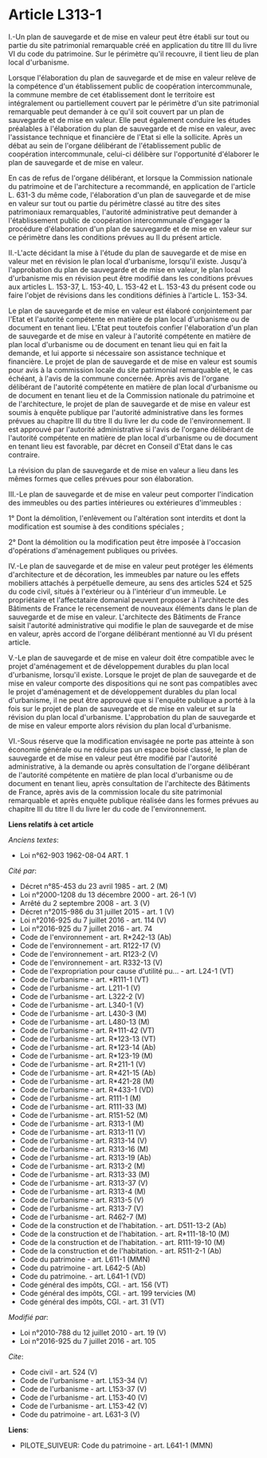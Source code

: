 # Article L313-1

I.-Un plan de sauvegarde et de mise en valeur peut être établi sur tout ou partie du site patrimonial remarquable créé en
application du titre III du livre VI du code du patrimoine. Sur le périmètre qu'il recouvre, il tient lieu de plan local
d'urbanisme. 

Lorsque l'élaboration du plan de sauvegarde et de mise en valeur relève de la compétence d'un établissement public de
coopération intercommunale, la commune membre de cet établissement dont le territoire est intégralement ou partiellement
couvert par le périmètre d'un site patrimonial remarquable peut demander à ce qu'il soit couvert par un plan de sauvegarde et
de mise en valeur. Elle peut également conduire les études préalables à l'élaboration du plan de sauvegarde et de mise en
valeur, avec l'assistance technique et financière de l'Etat si elle la sollicite. Après un débat au sein de l'organe
délibérant de l'établissement public de coopération intercommunale, celui-ci délibère sur l'opportunité d'élaborer le plan de
sauvegarde et de mise en valeur. 

En cas de refus de l'organe délibérant, et lorsque la Commission nationale du patrimoine et de l'architecture a recommandé,
en application de l'article L. 631-3 du même code, l'élaboration d'un plan de sauvegarde et de mise en valeur sur tout ou
partie du périmètre classé au titre des sites patrimoniaux remarquables, l'autorité administrative peut demander à
l'établissement public de coopération intercommunale d'engager la procédure d'élaboration d'un plan de sauvegarde et de mise
en valeur sur ce périmètre dans les conditions prévues au II du présent article. 

II.-L'acte décidant la mise à l'étude du plan de sauvegarde et de mise en valeur met en révision le plan local d'urbanisme,
lorsqu'il existe. Jusqu'à l'approbation du plan de sauvegarde et de mise en valeur, le plan local d'urbanisme mis en révision
peut être modifié dans les conditions prévues aux articles L. 153-37, L. 153-40, L. 153-42 et L. 153-43 du présent code ou
faire l'objet de révisions dans les conditions définies à l'article L. 153-34. 

Le plan de sauvegarde et de mise en valeur est élaboré conjointement par l'Etat et l'autorité compétente en matière de plan
local d'urbanisme ou de document en tenant lieu. L'Etat peut toutefois confier l'élaboration d'un plan de sauvegarde et de
mise en valeur à l'autorité compétente en matière de plan local d'urbanisme ou de document en tenant lieu qui en fait la
demande, et lui apporte si nécessaire son assistance technique et financière. Le projet de plan de sauvegarde et de mise en
valeur est soumis pour avis à la commission locale du site patrimonial remarquable et, le cas échéant, à l'avis de la commune
concernée. Après avis de l'organe délibérant de l'autorité compétente en matière de plan local d'urbanisme ou de document en
tenant lieu et de la Commission nationale du patrimoine et de l'architecture, le projet de plan de sauvegarde et de mise en
valeur est soumis à enquête publique par l'autorité administrative dans les formes prévues au chapitre III du titre II du
livre Ier du code de l'environnement. Il est approuvé par l'autorité administrative si l'avis de l'organe délibérant de
l'autorité compétente en matière de plan local d'urbanisme ou de document en tenant lieu est favorable, par décret en Conseil
d'Etat dans le cas contraire. 

La révision du plan de sauvegarde et de mise en valeur a lieu dans les mêmes formes que celles prévues pour son élaboration. 

III.-Le plan de sauvegarde et de mise en valeur peut comporter l'indication des immeubles ou des parties intérieures ou
extérieures d'immeubles : 

1° Dont la démolition, l'enlèvement ou l'altération sont interdits et dont la modification est soumise à des conditions
spéciales ; 

2° Dont la démolition ou la modification peut être imposée à l'occasion d'opérations d'aménagement publiques ou privées. 

IV.-Le plan de sauvegarde et de mise en valeur peut protéger les éléments d'architecture et de décoration, les immeubles par
nature ou les effets mobiliers attachés à perpétuelle demeure, au sens des articles 524 et 525 du code civil, situés à
l'extérieur ou à l'intérieur d'un immeuble. Le propriétaire et l'affectataire domanial peuvent proposer à l'architecte des
Bâtiments de France le recensement de nouveaux éléments dans le plan de sauvegarde et de mise en valeur. L'architecte des
Bâtiments de France saisit l'autorité administrative qui modifie le plan de sauvegarde et de mise en valeur, après accord de
l'organe délibérant mentionné au VI du présent article. 

V.-Le plan de sauvegarde et de mise en valeur doit être compatible avec le projet d'aménagement et de développement durables
du plan local d'urbanisme, lorsqu'il existe. Lorsque le projet de plan de sauvegarde et de mise en valeur comporte des
dispositions qui ne sont pas compatibles avec le projet d'aménagement et de développement durables du plan local d'urbanisme,
il ne peut être approuvé que si l'enquête publique a porté à la fois sur le projet de plan de sauvegarde et de mise en valeur
et sur la révision du plan local d'urbanisme. L'approbation du plan de sauvegarde et de mise en valeur emporte alors révision
du plan local d'urbanisme. 

VI.-Sous réserve que la modification envisagée ne porte pas atteinte à son économie générale ou ne réduise pas un espace
boisé classé, le plan de sauvegarde et de mise en valeur peut être modifié par l'autorité administrative, à la demande ou
après consultation de l'organe délibérant de l'autorité compétente en matière de plan local d'urbanisme ou de document en
tenant lieu, après consultation de l'architecte des Bâtiments de France, après avis de la commission locale du site
patrimonial remarquable et après enquête publique réalisée dans les formes prévues au chapitre III du titre II du livre Ier
du code de l'environnement.

**Liens relatifs à cet article**

_Anciens textes_:

  - Loi n°62-903 1962-08-04 ART. 1

_Cité par_:

  - Décret n°85-453 du 23 avril 1985 - art. 2 (M)
  - Loi n°2000-1208 du 13 décembre 2000 - art. 26-1 (V)
  - Arrêté du 2 septembre 2008 - art. 3 (V)
  - Décret n°2015-986 du 31 juillet 2015 - art. 1 (V)
  - Loi n°2016-925 du 7 juillet 2016 - art. 114 (V)
  - Loi n°2016-925 du 7 juillet 2016 - art. 74
  - Code de l'environnement - art. R*242-13 (Ab)
  - Code de l'environnement - art. R122-17 (V)
  - Code de l'environnement - art. R123-2 (V)
  - Code de l'environnement - art. R332-13 (V)
  - Code de l'expropriation pour cause d'utilité pu... - art. L24-1 (VT)
  - Code de l'urbanisme - art. *R111-1 (VT)
  - Code de l'urbanisme - art. L211-1 (V)
  - Code de l'urbanisme - art. L322-2 (V)
  - Code de l'urbanisme - art. L340-1 (V)
  - Code de l'urbanisme - art. L430-3 (M)
  - Code de l'urbanisme - art. L480-13 (M)
  - Code de l'urbanisme - art. R*111-42 (VT)
  - Code de l'urbanisme - art. R*123-13 (VT)
  - Code de l'urbanisme - art. R*123-14 (Ab)
  - Code de l'urbanisme - art. R*123-19 (M)
  - Code de l'urbanisme - art. R*211-1 (V)
  - Code de l'urbanisme - art. R*421-15 (Ab)
  - Code de l'urbanisme - art. R*421-28 (M)
  - Code de l'urbanisme - art. R*433-1 (VD)
  - Code de l'urbanisme - art. R111-1 (M)
  - Code de l'urbanisme - art. R111-33 (M)
  - Code de l'urbanisme - art. R151-52 (M)
  - Code de l'urbanisme - art. R313-1 (M)
  - Code de l'urbanisme - art. R313-11 (V)
  - Code de l'urbanisme - art. R313-14 (V)
  - Code de l'urbanisme - art. R313-16 (M)
  - Code de l'urbanisme - art. R313-19 (Ab)
  - Code de l'urbanisme - art. R313-2 (M)
  - Code de l'urbanisme - art. R313-33 (M)
  - Code de l'urbanisme - art. R313-37 (V)
  - Code de l'urbanisme - art. R313-4 (M)
  - Code de l'urbanisme - art. R313-5 (V)
  - Code de l'urbanisme - art. R313-7 (V)
  - Code de l'urbanisme - art. R462-7 (M)
  - Code de la construction et de l'habitation. - art. D511-13-2 (Ab)
  - Code de la construction et de l'habitation. - art. R*111-18-10 (M)
  - Code de la construction et de l'habitation. - art. R111-19-10 (M)
  - Code de la construction et de l'habitation. - art. R511-2-1 (Ab)
  - Code du patrimoine - art. L611-1 (MMN)
  - Code du patrimoine - art. L642-5 (Ab)
  - Code du patrimoine. - art. L641-1 (VD)
  - Code général des impôts, CGI. - art. 156 (VT)
  - Code général des impôts, CGI. - art. 199 tervicies (M)
  - Code général des impôts, CGI. - art. 31 (VT)

_Modifié par_:

  - Loi n°2010-788 du 12 juillet 2010 - art. 19 (V)
  - Loi n°2016-925 du 7 juillet 2016 - art. 105

_Cite_:

  - Code civil - art. 524 (V)
  - Code de l'urbanisme - art. L153-34 (V)
  - Code de l'urbanisme - art. L153-37 (V)
  - Code de l'urbanisme - art. L153-40 (V)
  - Code de l'urbanisme - art. L153-42 (V)
  - Code du patrimoine - art. L631-3 (V)

**Liens**:

  - PILOTE_SUIVEUR: Code du patrimoine - art. L641-1 (MMN)
